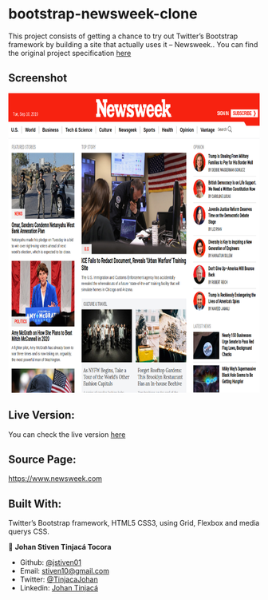 # bootstrap-newsweek-clone

This project consists of getting a chance to try out Twitter’s Bootstrap framework by building a site that actually uses it – Newsweek.. You can find the original project specification [here](https://www.theodinproject.com/courses/html5-and-css3/lessons/using-bootstrap)

## Screenshot
<img src="./docs/screenshot.png" width="800" height="600">

## Live Version:

You can check the live version [here](https://jstiven01.github.io/bootstrap-newsweek-clone/)

## Source Page:

https://www.newsweek.com

## Built With:

Twitter’s Bootstrap framework, HTML5 CSS3, using Grid, Flexbox and media querys CSS.

👤 **Johan Stiven Tinjacá Tocora**

- Github: [@jstiven01](https://github.com/jstiven01)
- Email: [stiven10@gmail.com](mailto:stiven10@gmail.com)
- Twitter: [@TinjacaJohan](https://twitter.com/TinjacaJohan)
- Linkedin: [Johan Tinjacá](https://www.linkedin.com/in/johanstiventinjaca/)
